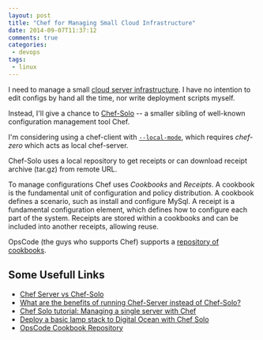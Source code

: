 ```yaml
---
layout: post
title: "Chef for Managing Small Cloud Infrastructure"
date: 2014-09-07T11:37:12
comments: true
categories: 
 - devops
tags:
 - linux
---
```


I need to manage a small [cloud server infrastructure][ref-link].
I have no intention to edit configs by hand all the time, nor write deployment scripts myself.

Instead, I'll give a chance to [Chef-Solo][chef-solo] -- a smaller sibling of well-known configuration management tool Chef.
<!-- more -->

I'm considering using a chef-client with [`--local-mode`][chef-client-local-mode], which requires _chef-zero_ which acts as local chef-server.

Chef-Solo uses a local repository to get receipts or can download receipt archive (tar.gz) from remote URL.

To manage configurations Chef uses _Cookbooks_ and _Receipts_.
A cookbook is the fundamental unit of configuration and policy distribution. A cookbook defines a scenario, such as install and configure MySql.
A receipt is a fundamental configuration element, which defines how to configure each part of the system.
Receipts are stored within a cookbooks and can be included into another receipts, allowing reuse.

OpsCode (the guys who supports Chef) supports a [repository of cookbooks][opscode-repo].

## Some Usefull Links

- [Chef Server vs Chef-Solo][server-vs-solo]
- [What are the benefits of running Chef-Server instead of Chef-Solo?][benefits]
- [Chef Solo tutorial: Managing a single server with Chef][solo-tutorial]
- [Deploy a basic lamp stack to Digital Ocean with Chef Solo][chef-digitalocean]
- [OpsCode Cookbook Repository][opscode-repo]

[chef-solo]: https://docs.getchef.com/chef_solo.html
[ref-link]: https://www.digitalocean.com/?refcode=3560cbe19651
[solo-tutorial]: http://www.opinionatedprogrammer.com/2011/06/chef-solo-tutorial-managing-a-single-server-with-chef/
[server-vs-solo]: https://serverfault.com/questions/514104/chef-server-vs-chef-solo
[benefits]: https://serverfault.com/questions/283470/what-are-the-benefits-of-running-chef-server-instead-of-chef-solo/403612#403612
[chef-client-local-mode]: https://docs.getchef.com/ctl_chef_client.html#run-in-local-mode
[chef-digitalocean]: http://adamcod.es/2013/06/04/deploy-a-basic-lamp-stack-digital-ocean-chef-solo.html
[opscode-repo]: https://community.opscode.com/cookbooks

